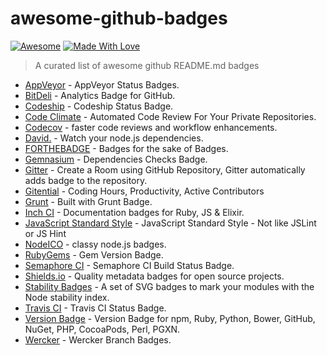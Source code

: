 # awesome-github-badges

[![Awesome](https://cdn.rawgit.com/sindresorhus/awesome/d7305f38d29fed78fa85652e3a63e154dd8e8829/media/badge.svg)](https://github.com/sindresorhus/awesome) [![Made With Love](https://img.shields.io/badge/Made%20With-Love-orange.svg)](https://github.com/chetanraj/awesome-github-badges)

> A curated list of awesome github README.md badges

+ [AppVeyor](https://www.appveyor.com/docs/status-badges) - AppVeyor Status Badges.
+ [BitDeli](https://bitdeli.com/) - Analytics Badge for GitHub.
+ [Codeship](https://codeship.com/documentation/faq/codeship-badge/) - Codeship Status Badge.
+ [Code Climate](https://codeclimate.com) - Automated Code Review For Your Private Repositories.
+ [Codecov](https://codecov.io) - faster code reviews and workflow enhancements.
+ [David.](https://david-dm.org/) - Watch your node.js dependencies.
+ [FORTHEBADGE](http://forthebadge.com/) - Badges for the sake of Badges.
+ [Gemnasium](https://gemnasium.com/) - Dependencies Checks Badge.
+ [Gitter](https://gitter.im) - Create a Room using GitHub Repository, Gitter automatically adds badge to the repository.
+ [Gitential](https://gitential.com) - Coding Hours, Productivity, Active Contributors
+ [Grunt](http://gruntjs.com/built-with-grunt-badge) - Built with Grunt Badge.
+ [Inch CI](http://inch-ci.org/) - Documentation badges for Ruby, JS & Elixir.
+ [JavaScript Standard Style](https://github.com/feross/standard#badge) - JavaScript Standard Style - Not like JSLint or JS Hint
+ [NodeICO](https://nodei.co/) - classy node.js badges.
+ [RubyGems](https://rubygems.org/) - Gem Version Badge.
+ [Semaphore CI](https://semaphoreci.com/docs/how-to-get-build-badge.html) - Semaphore CI Build Status Badge.
+ [Shields.io](http://shields.io/) - Quality metadata badges for open source projects.
+ [Stability Badges](https://github.com/badges/stability-badges) - A set of SVG badges to mark your modules with the Node stability index.
+ [Travis CI](https://docs.travis-ci.com/user/status-images/) - Travis CI Status Badge.
+ [Version Badge](https://badge.fury.io/) - Version Badge for npm, Ruby, Python, Bower, GitHub, NuGet, PHP, CocoaPods, Perl, PGXN.
+ [Wercker](http://blog.wercker.com/2014/02/10/branch-badges.html) - Wercker Branch Badges.

